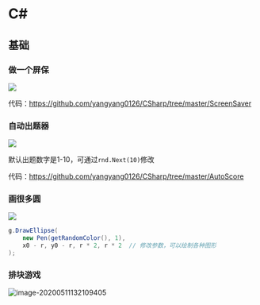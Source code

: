 # C#

## 基础

### 做一个屏保

![](http://cdn.zhaojingyi0126.com/IMG/image-20200511105621798.png)

代码：https://github.com/yangyang0126/CSharp/tree/master/ScreenSaver

### 自动出题器

![](http://cdn.zhaojingyi0126.com/IMG/image-20200511105359461.png)

默认出题数字是1-10，可通过`rnd.Next(10)`修改

代码：https://github.com/yangyang0126/CSharp/tree/master/AutoScore

### 画很多圆

![](http://cdn.zhaojingyi0126.com/IMG/image-20200511105931772.png)

```c#
g.DrawEllipse(
    new Pen(getRandomColor(), 1),
    x0 - r, y0 - r, r * 2, r * 2  // 修改参数，可以绘制各种图形
);
```

### 排块游戏

![image-20200511132109405](http://cdn.zhaojingyi0126.com/IMG/image-20200511132109405.png)